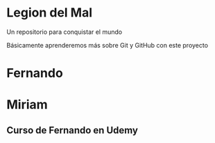 # Legion del Mal
Un repositorio para conquistar el mundo

Básicamente aprenderemos más sobre Git y GitHub con este proyecto


# Fernando
# Miriam

## Curso de Fernando en Udemy
